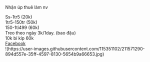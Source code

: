 Nhận úp thuê làm nv
<div>
Ss-1tr5 (20k)
<div>
1tr5-150tr (50k)
<div>
150-1tỉ499 (60k)
<div>
Treo theo ngày 3k/1day. (bao đậu)
<div>
10k bí kíp 60k
<div>
   <a href="https://www.facebook.com/profile.php?id=100083881728233"> Facebook</a>

<div>
!(https://user-images.githubusercontent.com/115351102/211571290-894d557e-35ff-4597-8130-5654b9a66653.jpg)
